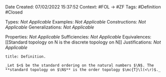<br />
<br />

Date Created: 07/02/2022 15:37:52
Context: #FOL $\to$ #ZF
Tags: #Definition #Closed 

Types: _Not Applicable_
Examples: _Not Applicable_
Constructions: _Not Applicable_
Generalizations: _Not Applicable_

Properties: _Not Applicable_
Sufficiencies: _Not Applicable_
Equivalences: [[Standard topology on N is the discrete topology on N]]
Justifications: _Not Applicable_

``` ad-Definition
title: Definition.

_Let $<$ be the standard ordering on the natural numbers $\N$. The **standard topology on $\N$** is the order topology $\mc{T}\l(<\r)$._

```
